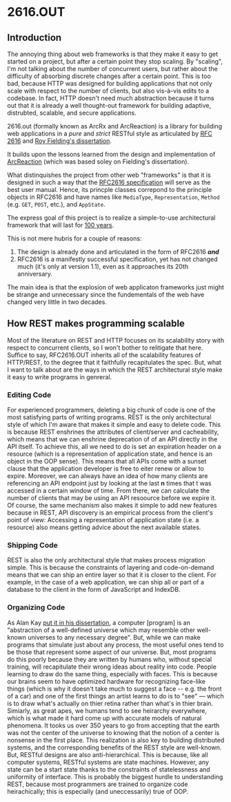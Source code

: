 # 2616.OUT

## Introduction

The annoying thing about web frameworks is that they make it easy to get started on a project, but after a certain point they stop scaling. By "scaling", I'm not talking about the number of concurrent users, but rather about the difficulty of absorbing discrete changes after a certain point. This is too bad, because HTTP was designed for building applications that not only scale with respect to the number of clients, but also vis-à-vis edits to a codebase. In fact, HTTP doesn't need much abstraction because it turns out that it is already a well thought-out framework for building adaptive, distrubted, scalable, and secure applications.

2616.out (formally known as ArcRx and ArcReaction) is a library for building web applications in a *pure* and *strict* RESTful style as articulated by [RFC 2616](https://tools.ietf.org/html/rfc2616) and [Roy Fielding's dissertation](https://www.ics.uci.edu/~fielding/pubs/dissertation/fielding_dissertation.pdf).

It builds upon the lessons learned from the design and implementation of [ArcReaction](https://github.com/noblethrasher/OkExample/tree/master/Projects/ArcReaction) (which was based soley on Fielding's dissertation).

What distinquishes the project from other web "frameworks" is that it is designed in such a way that the [RFC2616 specification](https://www.ietf.org/rfc/rfc2616.txt) will serve as the best user manual. Hence, its princple classes correpond to the principle objects in RFC2616 and have names like `MediaType`, `Representation`, `Method` (e.g. `GET`, `POST`, etc.), and `AppState`.

The express goal of this project is to realize a simple-to-use architectural framework that will last for [100 years](http://www.paulgraham.com/hundred.html).

This is not mere hubris for a couple of reasons:

1. The design is already done and articulated in the form of RFC2616 ***and***
2. RFC2616 is a manifestly successful specification, yet has not changed much (it's only at version 1.1), even as it approaches its 20th anniversary.

The main idea is that the explosion of web applicaton frameworks just might be strange and unnecessary since the fundementals of the web have changed very little in two decades.


## How REST makes programming scalable

Most of the literature on REST and HTTP focuses on its scalability story with respect to concurrent clients, so I won't bother to relitigate that here. Suffice to say, RFC2616.OUT inherits all of the scalability features of HTTP/REST, to the degree that it faithfully recapitulates the spec. But, what I want to talk about are the ways in which the REST architectural style make it easy to write programs in genreral.

### Editing Code

For experienced programmers, deleting a big chunk of code is one of the most satisfying parts of writing programs. REST is the only architectural style of which I'm aware that makes it simple and easy to delete code. This is because REST enshrines the attributes of client/server and cacheability, which means that we can enshrine deprecation of of an API directly in the API itself. To achieve this, all we need to do is set an expiration header on a resource (which is a representation of application state, and hence is an object in the OOP sense). This means that all APIs come with a sunset clause that the application developer is free to eiter renew or allow to expire. Moreover, we can always have an idea of how many clients are referencing an API endpoint just by looking at the last **n** times that  t was accessed in a certain window of time. From there, we can calculate the number of clients that may be using an API resoource before we expire it. Of course, the same mechanism also makes it simple to add new features because in REST, API discovery is an empirical process from the client's point of view: Accessing a representation of application state (i.e. a resource) also means getting advice about the next available states.

### Shipping Code

REST is also the only architectural style that makes process migration simple. This is because the constraints of layering and code-on-demand means that we can ship an entire layer so that it is closer to the client. For example, in the case of a web application, we can ship all or part of a database to the client in the form of JavaScript and IndexDB.


### Organizing Code

As Alan Kay [put it in his dissertation](http://www.chilton-computing.org.uk/inf/pdfs/kay.htm#c1), a computer \[program\] is an "abstraction of a well-defined universe which may resemble other well-known universes to any necessary degree". But, while we can make programs that simulate just about any process, the most useful ones tend to be those that represent some aspect of our universe. But, most programs do this poorly because they are written by humans who, without special training, will recapitulate their wrong ideas about reality into code. People learning to draw do the same thing, especially with faces. This is because our brains seem to have optimized hardware for recognizing face-like things (which is why it doesn't take much to suggest a face -- e.g. the front of a car) and one of the first things an artist learns to do is to "see" — which is to draw what's actually on thier retina rather than what's in thier brain. Simiarly, as great apes, we humans tend to see heirarchy everywhere, which is what made it hard come up with accurate models of natural phenomena. It tooks us over 350 years to go from accepting that the earth was not the center of the universe to knowing that the notion of a center is nonsense in the first place. This realization is also key to building distributed systems, and the corresponding benefits of the REST style are well-known. But, RESTful designs are also  anti-hierarchical. This is because, like all computer systems, RESTful systems are state machines. However, any state can be a start state thanks to the constraints of statelessness and uniformity of interface. This is probably the biggest hurdle to understanding REST, because most programmers are trained to organize code heirachically; this is especially (and uneccessarily) true of OOP.

